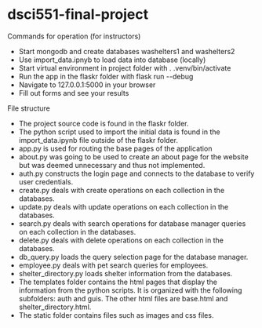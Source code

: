 # dsci551-final-project
Commands for operation (for instructors)
- Start mongodb and create databases washelters1 and washelters2
- Use import_data.ipnyb to load data into database (locally)
- Start virtual environment in project folder with . .venv/bin/activate
- Run the app in the flaskr folder with flask run --debug
- Navigate to 127.0.0.1:5000 in your browser
- Fill out forms and see your results

File structure
- The project source code is found in the flaskr folder.
- The python script used to import the initial data is found in the import_data.ipynb file outside of the flaskr folder.
- app.py is used for routing the base pages of the application
- about.py was going to be used to create an about page for the website but was deemed unnecessary and thus not implemented.
- auth.py constructs the login page and connects to the database to verify user credentials.
- create.py deals with create operations on each collection in the databases.
- update.py deals with update operations on each collection in the databases.
- search.py deals with search operations for database manager queries on each collection in the databases.
- delete.py deals with delete operations on each collection in the databases.
- db_query.py loads the query selection page for the database manager.
- employee.py deals with pet search queries for employees.
- shelter_directory.py loads shelter information from the databases.
- The templates folder contains the html pages that display the information from the python scripts. It is organized with the following subfolders: auth and guis. The other html files are base.html and shelter_directory.html.
- The static folder contains files such as images and css files.
